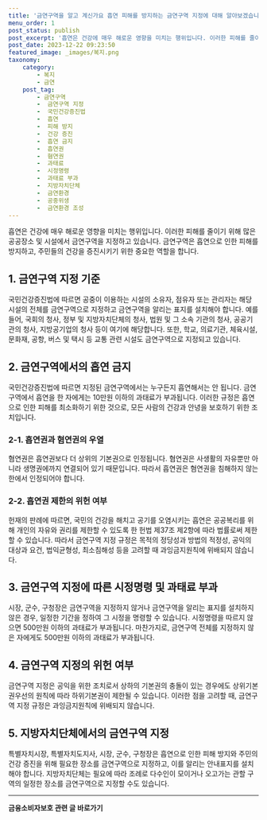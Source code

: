 ```yaml
---
title: '금연구역을 알고 계신가요 흡연 피해를 방지하는 금연구역 지정에 대해 알아보겠습니다'
menu_order: 1
post_status: publish
post_excerpt: '흡연은 건강에 매우 해로운 영향을 미치는 행위입니다. 이러한 피해를 줄이기 위해 많은 공공장소 및 시설에서 금연구역을 지정하고 있습니다. 금연구역은 흡연으로 인한 피해를 방지하고, 주민들의 건강을 증진시키기 위한 중요한 역할을 합니다.'
post_date: 2023-12-22 09:23:50
featured_image: _images/복지.png
taxonomy:
    category:
        - 복지
        - 금연
    post_tag:
        - 금연구역
        -  금연구역 지정
        -  국민건강증진법
        -  흡연
        -  피해 방지
        -  건강 증진
        -  흡연 금지
        -  흡연권
        -  혐연권
        -  과태료
        -  시정명령
        -  과태료 부과
        -  지방자치단체
        -  금연환경
        -  공중위생
        -  금연환경 조성
---
```



흡연은 건강에 매우 해로운 영향을 미치는 행위입니다. 이러한 피해를 줄이기 위해 많은 공공장소 및 시설에서 금연구역을 지정하고 있습니다. 금연구역은 흡연으로 인한 피해를 방지하고, 주민들의 건강을 증진시키기 위한 중요한 역할을 합니다.

## 1. 금연구역 지정 기준

국민건강증진법에 따르면 공중이 이용하는 시설의 소유자, 점유자 또는 관리자는 해당 시설의 전체를 금연구역으로 지정하고 금연구역을 알리는 표지를 설치해야 합니다. 예를 들어, 국회의 청사, 정부 및 지방자치단체의 청사, 법원 및 그 소속 기관의 청사, 공공기관의 청사, 지방공기업의 청사 등이 여기에 해당합니다. 또한, 학교, 의료기관, 체육시설, 문화재, 공항, 버스 및 택시 등 교통 관련 시설도 금연구역으로 지정되고 있습니다.

## 2. 금연구역에서의 흡연 금지

국민건강증진법에 따르면 지정된 금연구역에서는 누구든지 흡연해서는 안 됩니다. 금연구역에서 흡연을 한 자에게는 10만원 이하의 과태료가 부과됩니다. 이러한 규정은 흡연으로 인한 피해를 최소화하기 위한 것으로, 모든 사람의 건강과 안녕을 보호하기 위한 조치입니다.

### 2-1. 흡연권과 혐연권의 우열

혐연권은 흡연권보다 더 상위의 기본권으로 인정됩니다. 혐연권은 사생활의 자유뿐만 아니라 생명권에까지 연결되어 있기 때문입니다. 따라서 흡연권은 혐연권을 침해하지 않는 한에서 인정되어야 합니다.

### 2-2. 흡연권 제한의 위헌 여부

헌재의 판례에 따르면, 국민의 건강을 해치고 공기를 오염시키는 흡연은 공공복리를 위해 개인의 자유와 권리를 제한할 수 있도록 한 헌법 제37조 제2항에 따라 법률로써 제한할 수 있습니다. 따라서 금연구역 지정 규정은 목적의 정당성과 방법의 적정성, 공익의 대상과 요건, 법익균형성, 최소침해성 등을 고려할 때 과잉금지원칙에 위배되지 않습니다.

## 3. 금연구역 지정에 따른 시정명령 및 과태료 부과

시장, 군수, 구청장은 금연구역을 지정하지 않거나 금연구역을 알리는 표지를 설치하지 않은 경우, 일정한 기간을 정하여 그 시정을 명령할 수 있습니다. 시정명령을 따르지 않으면 500만원 이하의 과태료가 부과됩니다. 마찬가지로, 금연구역 전체를 지정하지 않은 자에게도 500만원 이하의 과태료가 부과됩니다.

## 4. 금연구역 지정의 위헌 여부

금연구역 지정은 공익을 위한 조치로서 상하의 기본권의 충돌이 있는 경우에도 상위기본권우선의 원칙에 따라 하위기본권이 제한될 수 있습니다. 이러한 점을 고려할 때, 금연구역 지정 규정은 과잉금지원칙에 위배되지 않습니다.

## 5. 지방자치단체에서의 금연구역 지정

특별자치시장, 특별자치도지사, 시장, 군수, 구청장은 흡연으로 인한 피해 방지와 주민의 건강 증진을 위해 필요한 장소를 금연구역으로 지정하고, 이를 알리는 안내표지를 설치해야 합니다. 지방자치단체는 필요에 따라 조례로 다수인이 모이거나 오고가는 관할 구역의 일정한 장소를 금연구역으로 지정할 수도 있습니다.


<!-- wp:separator -->
<hr class="wp-block-separator has-alpha-channel-opacity"/>
<!-- /wp:separator -->

<!-- wp:group {"backgroundColor":"base","layout":{"type":"constrained"}} -->
<div class="wp-block-group has-base-background-color has-background"><!-- wp:paragraph {"align":"center","fontSize":"medium"} -->
<p class="has-text-align-center has-large-font-size"><strong>금융소비자보호 관련 글 바로가기</strong></p>
<!-- /wp:paragraph -->


<!-- wp:latest-posts
{"categories":[{"id":12706,"count":19,"description":"","link":"https://uknowlaw.com/category/%ea%b8%88%ec%9c%b5%ec%86%8c%eb%b9%84%ec%9e%90%eb%b3%b4%ed%98%b8/","name":"금융소비자보호","slug":"금융소비자보호","taxonomy":"category","parent":0,"meta":[],"_links":{"self":[{"href":"https://uknowlaw.com/wp-json/wp/v2/categories/12706"}],"collection":[{"href":"https://uknowlaw.com/wp-json/wp/v2/categories"}],"about":[{"href":"https://uknowlaw.com/wp-json/wp/v2/taxonomies/category"}],"wp:post_type":[{"href":"https://uknowlaw.com/wp-json/wp/v2/posts?categories=12706"}],"curies":[{"name":"wp","href":"https://api.w.org/{rel}","templated":true}]}}],"postsToShow":100,"excerptLength":28,"postLayout":"grid","columns":2,"featuredImageAlign":"left","featuredImageSizeSlug":"large","fontSize":"small"} /--></div>
<!-- /wp:group -->